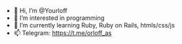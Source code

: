 - 👋 Hi, I’m @Yourloff
- 👀  I’m interested in programming
- 🌱 I’m currently learning Ruby, Ruby on Rails, htmls/css/js
- 📫 Telegram: https://t.me/orloff_as
